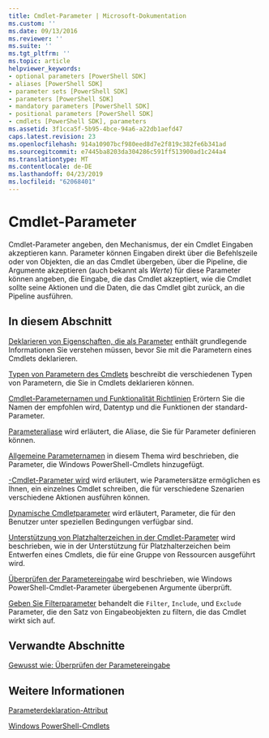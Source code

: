 ```yaml
---
title: Cmdlet-Parameter | Microsoft-Dokumentation
ms.custom: ''
ms.date: 09/13/2016
ms.reviewer: ''
ms.suite: ''
ms.tgt_pltfrm: ''
ms.topic: article
helpviewer_keywords:
- optional parameters [PowerShell SDK]
- aliases [PowerShell SDK]
- parameter sets [PowerShell SDK]
- parameters [PowerShell SDK]
- mandatory parameters [PowerShell SDK]
- positional parameters [PowerShell SDK]
- cmdlets [PowerShell SDK], parameters
ms.assetid: 3f1cca5f-5b95-4bce-94a6-a22db1aefd47
caps.latest.revision: 23
ms.openlocfilehash: 914a10907bcf980eed8d7e2f819c382fe6b341ad
ms.sourcegitcommit: e7445ba8203da304286c591ff513900ad1c244a4
ms.translationtype: MT
ms.contentlocale: de-DE
ms.lasthandoff: 04/23/2019
ms.locfileid: "62068401"
---
```

# <a name="cmdlet-parameters"></a>Cmdlet-Parameter

Cmdlet-Parameter angeben, den Mechanismus, der ein Cmdlet Eingaben akzeptieren kann. Parameter können Eingaben direkt über die Befehlszeile oder von Objekten, die an das Cmdlet übergeben, über die Pipeline, die Argumente akzeptieren (auch bekannt als *Werte*) für diese Parameter können angeben, die Eingabe, die das Cmdlet akzeptiert, wie die Cmdlet sollte seine Aktionen und die Daten, die das Cmdlet gibt zurück, an die Pipeline ausführen.

## <a name="in-this-section"></a>In diesem Abschnitt

[Deklarieren von Eigenschaften, die als Parameter](./declaring-properties-as-parameters.md) enthält grundlegende Informationen Sie verstehen müssen, bevor Sie mit die Parametern eines Cmdlets deklarieren.

[Typen von Parametern des Cmdlets](./types-of-cmdlet-parameters.md) beschreibt die verschiedenen Typen von Parametern, die Sie in Cmdlets deklarieren können.

[Cmdlet-Parameternamen und Funktionalität Richtlinien](./standard-cmdlet-parameter-names-and-types.md) Erörtern Sie die Namen der empfohlen wird, Datentyp und die Funktionen der standard-Parameter.

[Parameteraliase](./parameter-aliases.md) wird erläutert, die Aliase, die Sie für Parameter definieren können.

[Allgemeine Parameternamen](./common-parameter-names.md) in diesem Thema wird beschrieben, die Parameter, die Windows PowerShell-Cmdlets hinzugefügt.

[-Cmdlet-Parameter wird](./cmdlet-parameter-sets.md) wird erläutert, wie Parametersätze ermöglichen es Ihnen, ein einzelnes Cmdlet schreiben, die für verschiedene Szenarien verschiedene Aktionen ausführen können.

[Dynamische Cmdletparameter](./cmdlet-dynamic-parameters.md) wird erläutert, Parameter, die für den Benutzer unter speziellen Bedingungen verfügbar sind.

[Unterstützung von Platzhalterzeichen in der Cmdlet-Parameter](./supporting-wildcard-characters-in-cmdlet-parameters.md) wird beschrieben, wie in der Unterstützung für Platzhalterzeichen beim Entwerfen eines Cmdlets, die für eine Gruppe von Ressourcen ausgeführt wird.

[Überprüfen der Parametereingabe](./validating-parameter-input.md) wird beschrieben, wie Windows PowerShell-Cmdlet-Parameter übergebenen Argumente überprüft.

[Geben Sie Filterparameter](./input-filter-parameters.md) behandelt die `Filter`, `Include`, und `Exclude` Parameter, die den Satz von Eingabeobjekten zu filtern, die das Cmdlet wirkt sich auf.

## <a name="related-sections"></a>Verwandte Abschnitte

[Gewusst wie: Überprüfen der Parametereingabe](./how-to-validate-parameter-input.md)

## <a name="see-also"></a>Weitere Informationen

[Parameterdeklaration-Attribut](./parameter-attribute-declaration.md)

[Windows PowerShell-Cmdlets](./cmdlet-overview.md)
